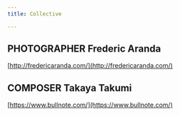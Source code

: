 ```yaml
---
title: Collective

---
```

## PHOTOGRAPHER  Frederic Aranda 
[http://fredericaranda.com/](http://fredericaranda.com/)

## COMPOSER  Takaya Takumi
[https://www.bullnote.com/](https://www.bullnote.com/)